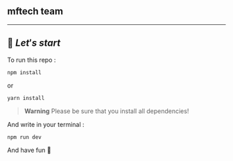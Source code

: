 ## mftech team

---

## 📝 ${Let's\ start}$

To run this repo :

```
npm install
```

or

```
yarn install
```

> **Warning** Please be sure that you install all dependencies!

And write in your terminal :

```
npm run dev
```

And have fun 🎉
